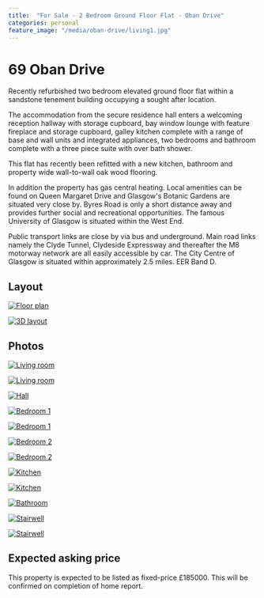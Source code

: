 ```yaml
---
title:  "For Sale - 2 Bedroom Ground Floor Flat - Oban Drive"
categories: personal
feature_image: "/media/oban-drive/living1.jpg"
---
```



69 Oban Drive
=============
Recently refurbished two bedroom elevated ground floor flat within a sandstone tenement building occupying a sought after location.

The accommodation from the secure residence hall enters a welcoming reception hallway with storage cupboard, bay window lounge with feature fireplace and storage cupboard, galley kitchen complete with a range of base and wall units and integrated appliances, two bedrooms and bathroom complete with a three piece suite with over bath shower.

This flat has recently been refitted with a new kitchen, bathroom and property wide wall-to-wall oak wood flooring.

In addition the property has gas central heating. Local amenities can be found on Queen Margaret Drive and Glasgow's Botanic Gardens are situated very close by. Byres Road is only a short distance away and provides further social and recreational opportunities. The famous University of Glasgow is situated within the West End.

Public transport links are close by via bus and underground. Main road links namely the Clyde Tunnel, Clydeside Expressway and thereafter the M8 motorway network are all easily accessible by car. The City Centre of Glasgow is situated within approximately 2.5 miles. EER Band D.


Layout
------
[![Floor plan](/media/oban-drive/floor-plan.png)](/media/oban-drive/floor-plan.png)

[![3D layout](/media/oban-drive/3d-layout.png)](/media/oban-drive/3d-layout.png)


Photos
------
[![Living room](/media/oban-drive/living1.jpg)](/media/oban-drive/living1.jpg)

[![Living room](/media/oban-drive/living2.jpg)](/media/oban-drive/living2.jpg)

[![Hall](/media/oban-drive/hall.jpg)](/media/oban-drive/hall.jpg)

[![Bedroom 1](/media/oban-drive/bedroom1.jpg)](/media/oban-drive/bedroom1.jpg)

[![Bedroom 1](/media/oban-drive/bedroom2.jpg)](/media/oban-drive/bedroom2.jpg)

[![Bedroom 2](/media/oban-drive/spare1.jpg)](/media/oban-drive/spare1.jpg)

[![Bedroom 2](/media/oban-drive/spare2.jpg)](/media/oban-drive/spare2.jpg)

[![Kitchen](/media/oban-drive/kitchen1.jpg)](/media/oban-drive/kitchen1.jpg)

[![Kitchen](/media/oban-drive/kitchen2.jpg)](/media/oban-drive/kitchen2.jpg)

[![Bathroom](/media/oban-drive/bathroom.jpg)](/media/oban-drive/bathroom.jpg)

[![Stairwell](/media/oban-drive/stairwell1.jpg)](/media/oban-drive/stairwell1.jpg)

[![Stairwell](/media/oban-drive/stairwell2.jpg)](/media/oban-drive/stairwell2.jpg)


Expected asking price
---------------------
This property is expected to be listed as fixed-price £185000. This will be confirmed on completion of home report.
